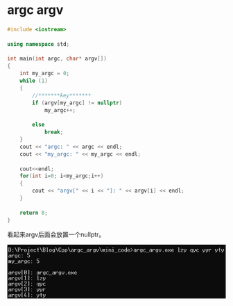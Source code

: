 # argc argv

```c++
#include <iostream>

using namespace std;

int main(int argc, char* argv[])
{
	int my_argc = 0;
	while (1)
	{
        //*******key*******
		if (argv[my_argc] != nullptr)
			my_argc++;

		else
			break;
	}
	cout << "argc: " << argc << endl;
	cout << "my_argc: " << my_argc << endl;
	
	cout<<endl;
	for(int i=0; i<my_argc;i++)
	{
		cout << "argv[" << i << "]: " << argv[i] << endl;
	}

	return 0;
}
```

看起来argv后面会放置一个nullptr。

![](Pics/result01.png)




